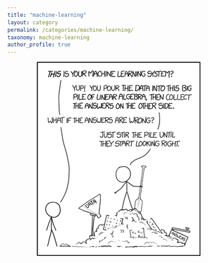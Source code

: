 ```yaml
---
title: "machine-learning"
layout: category
permalink: /categories/machine-learning/
taxonomy: machine-learning
author_profile: true
---
```


<p align="center">
    <img src="/assets/images/machine_learning.png" style="height:50%;width:auto">
</p>
